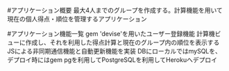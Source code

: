 #アプリケーション概要
最大4人までのグループを作成する。計算機能を用いて現在の個人得点・順位を管理するアプリケーション

#アプリケーション機能一覧
gem 'devise'を用いたユーザー登録機能
計算機ビューに作成し、それを利用した得点計算と現在のグループ内の順位を表示する
JSによる非同期通信機能と自動更新機能を実装
DBにローカルではmySQLを、デプロイ時にはgem pgを利用してPostgreSQLを利用してHerokuへデプロイ